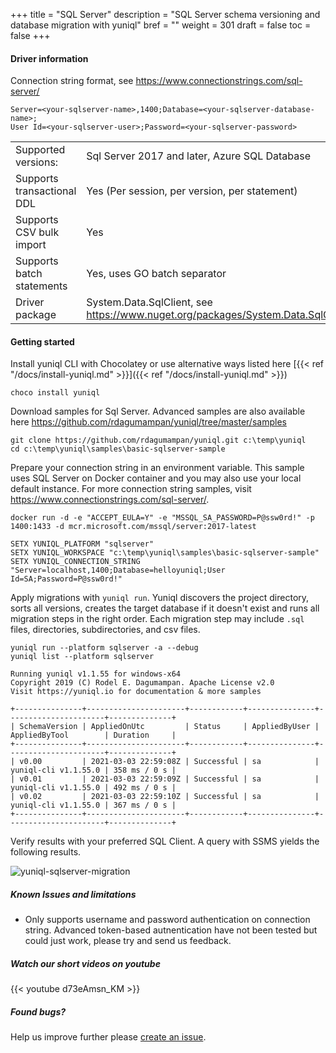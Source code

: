 +++
title = "SQL Server"
description = "SQL Server schema versioning and database migration with yuniql"
bref = ""
weight = 301
draft = false
toc = false
+++

#### Driver information

Connection string format, see https://www.connectionstrings.com/sql-server/
```shell
Server=<your-sqlserver-name>,1400;Database=<your-sqlserver-database-name>;
User Id=<your-sqlserver-user>;Password=<your-sqlserver-password>
```
|||
|---|---|
|Supported versions: |Sql Server 2017 and later, Azure SQL Database|
|Supports transactional DDL|Yes (Per session, per version, per statement)|
|Supports CSV bulk import|Yes|
|Supports batch statements|Yes, uses GO batch separator|
|Driver package|System.Data.SqlClient, see https://www.nuget.org/packages/System.Data.SqlClient

#### Getting started

Install yuniql CLI with Chocolatey or use alternative ways listed here  [{{< ref "/docs/install-yuniql.md" >}}]({{< ref "/docs/install-yuniql.md" >}})

```shell
choco install yuniql
```

Download samples for Sql Server. Advanced samples are also available here https://github.com/rdagumampan/yuniql/tree/master/samples

```shell
git clone https://github.com/rdagumampan/yuniql.git c:\temp\yuniql
cd c:\temp\yuniql\samples\basic-sqlserver-sample
```

Prepare your connection string in an environment variable. This sample uses SQL Server on Docker container and you may also use your local default instance. For more connection string samples, visit https://www.connectionstrings.com/sql-server/.

```shell
docker run -d -e "ACCEPT_EULA=Y" -e "MSSQL_SA_PASSWORD=P@ssw0rd!" -p 1400:1433 -d mcr.microsoft.com/mssql/server:2017-latest

SETX YUNIQL_PLATFORM "sqlserver"
SETX YUNIQL_WORKSPACE "c:\temp\yuniql\samples\basic-sqlserver-sample"
SETX YUNIQL_CONNECTION_STRING "Server=localhost,1400;Database=helloyuniql;User Id=SA;Password=P@ssw0rd!"
```

Apply migrations with `yuniql run`. Yuniql discovers the project directory, sorts all versions, creates the target database if it doesn't exist and runs all migration steps in the right order. Each migration step may include `.sql` files, directories, subdirectories, and csv files.

```shell
yuniql run --platform sqlserver -a --debug
yuniql list --platform sqlserver

Running yuniql v1.1.55 for windows-x64
Copyright 2019 (C) Rodel E. Dagumampan. Apache License v2.0
Visit https://yuniql.io for documentation & more samples

+---------------+----------------------+------------+---------------+----------------------+--------------+
| SchemaVersion | AppliedOnUtc         | Status     | AppliedByUser | AppliedByTool        | Duration     |
+---------------+----------------------+------------+---------------+----------------------+--------------+
| v0.00         | 2021-03-03 22:59:08Z | Successful | sa            | yuniql-cli v1.1.55.0 | 358 ms / 0 s |
| v0.01         | 2021-03-03 22:59:09Z | Successful | sa            | yuniql-cli v1.1.55.0 | 492 ms / 0 s |
| v0.02         | 2021-03-03 22:59:10Z | Successful | sa            | yuniql-cli v1.1.55.0 | 367 ms / 0 s |
+---------------+----------------------+------------+---------------+----------------------+--------------+
```

Verify results with your preferred SQL Client. A query with SSMS yields the following results.

![yuniql-sqlserver-migration](/images/get-started-sqlserver-01.png)

##### Known Issues and limitations

- Only supports username and password authentication on connection string. Advanced token-based autnentication have not been tested but could just work, please try and send us feedback.

##### Watch our short videos on youtube

{{< youtube d73eAmsn_KM >}}
<br/>

##### Found bugs?
Help us improve further please [create an issue](https://github.com/rdagumampan/yuniql/issues/new).
